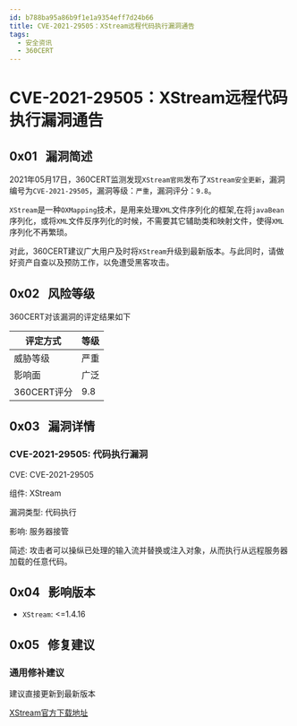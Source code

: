 ```yaml
---
id: b788ba95a86b9f1e1a9354eff7d24b66
title: CVE-2021-29505：XStream远程代码执行漏洞通告
tags: 
  - 安全资讯
  - 360CERT
---
```


# CVE-2021-29505：XStream远程代码执行漏洞通告

 0x01   漏洞简述
------------


2021年05月17日，360CERT监测发现`XStream官网`发布了`XStream安全更新`，漏洞编号为`CVE-2021-29505`，漏洞等级：`严重`，漏洞评分：`9.8`。

`XStream`是一种`OXMapping`技术，是用来处理`XML`文件序列化的框架,在将`javaBean`序列化，或将`XML`文件反序列化的时候，不需要其它辅助类和映射文件，使得`XML`序列化不再繁琐。

对此，360CERT建议广大用户及时将`XStream`升级到最新版本。与此同时，请做好资产自查以及预防工作，以免遭受黑客攻击。

 0x02   风险等级
------------

360CERT对该漏洞的评定结果如下



| 评定方式 | 等级 |
| --- | --- |
| 威胁等级 | 严重 |
| 影响面 | 广泛 |
| 360CERT评分 | 9.8 |

 0x03   漏洞详情
------------

### CVE-2021-29505: 代码执行漏洞

CVE: CVE-2021-29505

组件: XStream

漏洞类型: 代码执行

影响: 服务器接管

简述: 攻击者可以操纵已处理的输入流并替换或注入对象，从而执行从远程服务器加载的任意代码。

 0x04   影响版本
------------

- `XStream`: <=1.4.16

 0x05   修复建议
------------

### 通用修补建议

建议直接更新到最新版本

[XStream官方下载地址](https://x-stream.github.io/download.html)